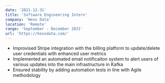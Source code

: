 ```yaml
---
date: '2021-12-31'
title: 'Software Engineering Intern'
company: 'Hevo Data'
location: 'Remote'
range: 'September - December 2021'
url: 'https://hevodata.com/'
---
```


- Improvised Stripe integration with the billing platform to update/delete user credentials with enhanced user metrics
- Implemented an automated email notificaiton system to alert users of various updates into the main infrastructure in Kafka
- Ensured stability by adding automation tests in line with Agile methodology
